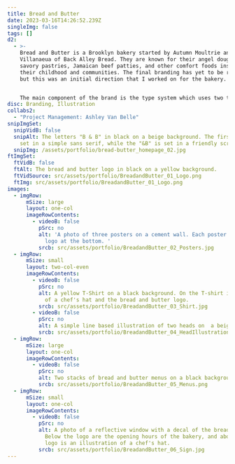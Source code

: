 ```yaml
---
title: Bread and Butter
date: 2023-03-16T14:26:52.239Z
singleImg: false
tags: []
d2:
  - >-
    Bread and Butter is a Brooklyn bakery started by Autumn Moultrie and Brian
    Villanaeua of Back Alley Bread. They are known for their angel doughnuts,
    savory pastries, Jamaican beef patties, and other comfort foods inspired by
    their childhood and communities. The final branding has yet to be released,
    but this was an initial direction that I worked on for the bakery. 


    The main component of the brand is the type system which uses two typefaces, one (GT America) a simple grotesque sans that feels professional and buttoned up nodding to Autumn and Brian’s experience in fine dining, and Blitz, a script font that evokes a sense of playfulness and nostalgia nodding to the whimsical and comforting nature of their baked goods. The system is finalized with illustrations to nod to their impeccable perfectionism and sense of craft.
disc: Branding, Illustration
collabs2:
  - "Project Management: Ashley Van Belle"
snipImgSet:
  snipVidB: false
  snipAlt: The letters "B & B" in black on a beige background. The first "B" is
    set in a simple sans serif, while the "&B" is set in a friendly script.
  snipImg: /assets/portfolio/bread-butter_homepage_02.jpg
ftImgSet:
  ftVidB: false
  ftAlt: The bread and butter logo in black on a yellow background.
  ftVidSource: src/assets/portfolio/BreadandButter_01_Logo.png
  ftImg: src/assets/portfolio/BreadandButter_01_Logo.png
images:
  - imgRow:
      mSize: large
      layout: one-col
      imageRowContents:
        - videoB: false
          pSrc: no
          alt: 'A photo of three posters on a cement wall. Each poster has a large "B&B"
            logo at the bottom. '
          srcb: src/assets/portfolio/BreadandButter_02_Posters.jpg
  - imgRow:
      mSize: small
      layout: two-col-even
      imageRowContents:
        - videoB: false
          pSrc: no
          alt: A yellow T-Shirt on a black background. On the T-shirt is an illustration
            of a chef's hat and the bread and butter logo.
          srcb: src/assets/portfolio/BreadandButter_03_Shirt.jpg
        - videoB: false
          pSrc: no
          alt: A simple line based illustration of two heads on  a beige background.
          srcb: src/assets/portfolio/BreadandButter_04_HeadIllustrations.png
  - imgRow:
      mSize: large
      layout: one-col
      imageRowContents:
        - videoB: false
          pSrc: no
          alt: Two stacks of bread and butter menus on a black background.
          srcb: src/assets/portfolio/BreadandButter_05_Menus.png
  - imgRow:
      mSize: small
      layout: one-col
      imageRowContents:
        - videoB: false
          pSrc: no
          alt: A photo of a reflective window with a decal of the bread and butter logo.
            Below the logo are the opening hours of the bakery, and above the
            logo is an illustration of a chef's hat.
          srcb: src/assets/portfolio/BreadandButter_06_Sign.jpg
---
```


